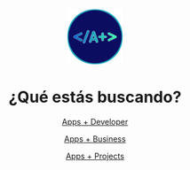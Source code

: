 <center>
<img src="logo.png" alt="AppsPlusLogo" width="100" heigth="100">
<h1>¿Qué estás buscando?</h1>
  
<a href="https://appsplusdeveloper.github.io/AppsPlus/Developer/Home">Apps + Developer</a>

<a href="#">Apps + Business</a>

<a href="#">Apps + Projects</a>
</center>
